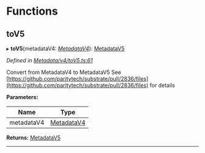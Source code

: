 

# Functions

<a id="tov5"></a>

##  toV5

▸ **toV5**(metadataV4: *[MetadataV4](../classes/_metadata_v4_metadata_.metadatav4.md)*): [MetadataV5](../classes/_metadata_v5_metadata_.metadatav5.md)

*Defined in [Metadata/v4/toV5.ts:61](https://github.com/polkadot-js/api/blob/4f9aecc/packages/types/src/Metadata/v4/toV5.ts#L61)*

Convert from MetadataV4 to MetadataV5 See [https://github.com/paritytech/substrate/pull/2836/files](https://github.com/paritytech/substrate/pull/2836/files) for details

**Parameters:**

| Name | Type |
| ------ | ------ |
| metadataV4 | [MetadataV4](../classes/_metadata_v4_metadata_.metadatav4.md) |

**Returns:** [MetadataV5](../classes/_metadata_v5_metadata_.metadatav5.md)

___

